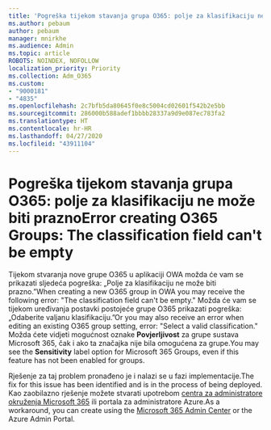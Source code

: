 ```yaml
---
title: 'Pogreška tijekom stavanja grupa O365: polje za klasifikaciju ne može biti prazno'
ms.author: pebaum
author: pebaum
manager: mnirkhe
ms.audience: Admin
ms.topic: article
ROBOTS: NOINDEX, NOFOLLOW
localization_priority: Priority
ms.collection: Adm_O365
ms.custom:
- "9000181"
- "4835"
ms.openlocfilehash: 2c7bfb5da80645f0e8c5004cd02601f542b2e5bb
ms.sourcegitcommit: 286000b588adef1bbbb28337a9d9e087ec783fa2
ms.translationtype: HT
ms.contentlocale: hr-HR
ms.lasthandoff: 04/27/2020
ms.locfileid: "43911104"
---
```

# <a name="error-creating-o365-groups-the-classification-field-cant-be-empty"></a><span data-ttu-id="2cb35-102">Pogreška tijekom stavanja grupa O365: polje za klasifikaciju ne može biti prazno</span><span class="sxs-lookup"><span data-stu-id="2cb35-102">Error creating O365 Groups: The classification field can't be empty</span></span>

<span data-ttu-id="2cb35-103">Tijekom stvaranja nove grupe O365 u aplikaciji OWA možda će vam se prikazati sljedeća pogreška: „Polje za klasifikaciju ne može biti prazno.”</span><span class="sxs-lookup"><span data-stu-id="2cb35-103">When creating a new O365 group in OWA you may receive the following error: "The classification field can't be empty."</span></span>  <span data-ttu-id="2cb35-104">Možda će vam se tijekom uređivanja postavki postojeće grupe O365 prikazati pogreška: „Odaberite valjanu klasifikaciju.”</span><span class="sxs-lookup"><span data-stu-id="2cb35-104">Or you may also receive an error when editing an existing O365 group setting, error: "Select a valid classification."</span></span>   <span data-ttu-id="2cb35-105">Možda ćete vidjeti mogućnost oznake **Povjerljivost** za grupe sustava Microsoft 365, čak i ako ta značajka nije bila omogućena za grupe.</span><span class="sxs-lookup"><span data-stu-id="2cb35-105">You may see the **Sensitivity** label option for Microsoft 365 Groups, even if this feature has not been enabled for groups.</span></span>

<span data-ttu-id="2cb35-106">Rješenje za taj problem pronađeno je i nalazi se u fazi implementacije.</span><span class="sxs-lookup"><span data-stu-id="2cb35-106">The fix for this issue has been identified and is in the process of being deployed.</span></span>  <span data-ttu-id="2cb35-107">Kao zaobilazno rješenje možete stvarati upotrebom [centra za administratore okruženja Microsoft 365](https://docs.microsoft.com/microsoft-365/admin/create-groups/create-groups?view=o365-worldwide) ili portala za administratore Azure.</span><span class="sxs-lookup"><span data-stu-id="2cb35-107">As a workaround, you can create using the [Microsoft 365 Admin Center](https://docs.microsoft.com/microsoft-365/admin/create-groups/create-groups?view=o365-worldwide) or the Azure Admin Portal.</span></span>
